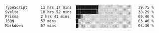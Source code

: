 <!--START_SECTION:waka-->

```txt
TypeScript      11 hrs 17 mins  ██████████░░░░░░░░░░░░░░░   39.75 %
Svelte          10 hrs 52 mins  █████████▓░░░░░░░░░░░░░░░   38.29 %
Prisma          2 hrs 41 mins   ██▒░░░░░░░░░░░░░░░░░░░░░░   09.46 %
JSON            57 mins         █░░░░░░░░░░░░░░░░░░░░░░░░   03.40 %
Markdown        57 mins         █░░░░░░░░░░░░░░░░░░░░░░░░   03.36 %
```

<!--END_SECTION:waka-->

